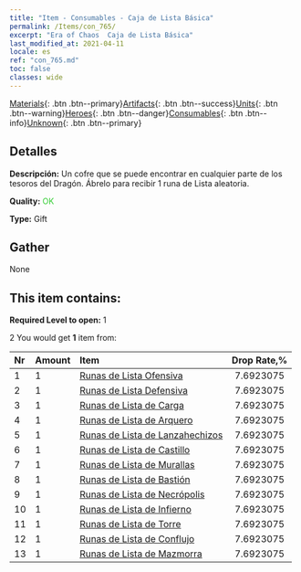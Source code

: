 ```yaml
---
title: "Item - Consumables - Caja de Lista Básica"
permalink: /Items/con_765/
excerpt: "Era of Chaos  Caja de Lista Básica"
last_modified_at: 2021-04-11
locale: es
ref: "con_765.md"
toc: false
classes: wide
---
```

 [Materials](/es/Items/){: .btn .btn--primary}[Artifacts](/es/Items/Artifacts/){: .btn .btn--success}[Units](/es/Items/Units/){: .btn .btn--warning}[Heroes](/es/Items/Heroes/){: .btn .btn--danger}[Consumables](/es/Items/Consumables/){: .btn .btn--info}[Unknown](/es/Items/Unknown/){: .btn .btn--primary}

## Detalles
 **Descripción:** Un cofre que se puede encontrar en cualquier parte de los tesoros del Dragón. Ábrelo para recibir 1 runa de Lista aleatoria.

 **Quality:** <span style="color: #32CD32">OK</span>

 **Type:** Gift

## Gather

  None

## This item contains:

 **Required Level to open:** 1

 2 You would get **1** item  from:

  | Nr | Amount |     Item    | Drop Rate,% |
  |:---|:-------|:------------|:---------:|
  | 1 | 1 | [Runas de Lista Ofensiva](/es/Items/con_734/) | 7.6923075 | 
  | 2 | 1 | [Runas de Lista Defensiva](/es/Items/con_739/) | 7.6923075 | 
  | 3 | 1 | [Runas de Lista de Carga](/es/Items/con_741/) | 7.6923075 | 
  | 4 | 1 | [Runas de Lista de Arquero](/es/Items/con_742/) | 7.6923075 | 
  | 5 | 1 | [Runas de Lista de Lanzahechizos](/es/Items/con_746/) | 7.6923075 | 
  | 6 | 1 | [Runas de Lista de Castillo](/es/Items/con_752/) | 7.6923075 | 
  | 7 | 1 | [Runas de Lista de Murallas](/es/Items/con_753/) | 7.6923075 | 
  | 8 | 1 | [Runas de Lista de Bastión](/es/Items/con_754/) | 7.6923075 | 
  | 9 | 1 | [Runas de Lista de Necrópolis](/es/Items/con_755/) | 7.6923075 | 
  | 10 | 1 | [Runas de Lista de Infierno](/es/Items/con_777/) | 7.6923075 | 
  | 11 | 1 | [Runas de Lista de Torre](/es/Items/con_785/) | 7.6923075 | 
  | 12 | 1 | [Runas de Lista de Conflujo](/es/Items/con_791/) | 7.6923075 | 
  | 13 | 1 | [Runas de Lista de Mazmorra](/es/Items/con_792/) | 7.6923075 | 
